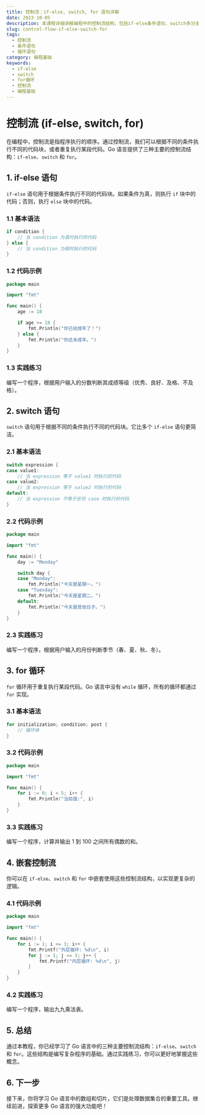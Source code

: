 ```yaml
---
title: 控制流：if-else, switch, for 语句详解
date: 2023-10-05
description: 本课程详细讲解编程中的控制流结构，包括if-else条件语句、switch多分支选择语句以及for循环语句的使用方法和实际应用场景。
slug: control-flow-if-else-switch-for
tags:
  - 控制流
  - 条件语句
  - 循环语句
category: 编程基础
keywords:
  - if-else
  - switch
  - for循环
  - 控制流
  - 编程基础
---
```


# 控制流 (if-else, switch, for)

在编程中，控制流是指程序执行的顺序。通过控制流，我们可以根据不同的条件执行不同的代码块，或者重复执行某段代码。Go 语言提供了三种主要的控制流结构：`if-else`、`switch` 和 `for`。

## 1. if-else 语句

`if-else` 语句用于根据条件执行不同的代码块。如果条件为真，则执行 `if` 块中的代码；否则，执行 `else` 块中的代码。

### 1.1 基本语法

```go
if condition {
    // 当 condition 为真时执行的代码
} else {
    // 当 condition 为假时执行的代码
}
```

### 1.2 代码示例

```go
package main

import "fmt"

func main() {
    age := 18

    if age >= 18 {
        fmt.Println("你已经成年了！")
    } else {
        fmt.Println("你还未成年。")
    }
}
```

### 1.3 实践练习

编写一个程序，根据用户输入的分数判断其成绩等级（优秀、良好、及格、不及格）。

## 2. switch 语句

`switch` 语句用于根据不同的条件执行不同的代码块。它比多个 `if-else` 语句更简洁。

### 2.1 基本语法

```go
switch expression {
case value1:
    // 当 expression 等于 value1 时执行的代码
case value2:
    // 当 expression 等于 value2 时执行的代码
default:
    // 当 expression 不等于任何 case 时执行的代码
}
```

### 2.2 代码示例

```go
package main

import "fmt"

func main() {
    day := "Monday"

    switch day {
    case "Monday":
        fmt.Println("今天是星期一。")
    case "Tuesday":
        fmt.Println("今天是星期二。")
    default:
        fmt.Println("今天是其他日子。")
    }
}
```

### 2.3 实践练习

编写一个程序，根据用户输入的月份判断季节（春、夏、秋、冬）。

## 3. for 循环

`for` 循环用于重复执行某段代码。Go 语言中没有 `while` 循环，所有的循环都通过 `for` 实现。

### 3.1 基本语法

```go
for initialization; condition; post {
    // 循环体
}
```

### 3.2 代码示例

```go
package main

import "fmt"

func main() {
    for i := 0; i < 5; i++ {
        fmt.Println("当前值:", i)
    }
}
```

### 3.3 实践练习

编写一个程序，计算并输出 1 到 100 之间所有偶数的和。

## 4. 嵌套控制流

你可以在 `if-else`、`switch` 和 `for` 中嵌套使用这些控制流结构，以实现更复杂的逻辑。

### 4.1 代码示例

```go
package main

import "fmt"

func main() {
    for i := 1; i <= 3; i++ {
        fmt.Printf("外层循环: %d\n", i)
        for j := 1; j <= 3; j++ {
            fmt.Printf("内层循环: %d\n", j)
        }
    }
}
```

### 4.2 实践练习

编写一个程序，输出九九乘法表。

## 5. 总结

通过本教程，你已经学习了 Go 语言中的三种主要控制流结构：`if-else`、`switch` 和 `for`。这些结构是编写复杂程序的基础。通过实践练习，你可以更好地掌握这些概念。

## 6. 下一步

接下来，你将学习 Go 语言中的数组和切片，它们是处理数据集合的重要工具。继续前进，探索更多 Go 语言的强大功能吧！
